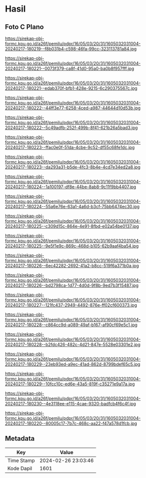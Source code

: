 # Hasil

## Foto C Plano

https://sirekap-obj-formc.kpu.go.id/a26f/pemilu/pdpr/16/05/03/20/31/1605032031004-20240217-180219--f8b031b4-c598-46fa-99cc-323113781a84.jpg

https://sirekap-obj-formc.kpu.go.id/a26f/pemilu/pdpr/16/05/03/20/31/1605032031004-20240217-180221--0073f379-ca8f-41d0-95a0-ba0b8f957fff.jpg

https://sirekap-obj-formc.kpu.go.id/a26f/pemilu/pdpr/16/05/03/20/31/1605032031004-20240217-180221--edab370f-bfb1-428e-9215-6c290375567c.jpg

https://sirekap-obj-formc.kpu.go.id/a26f/pemilu/pdpr/16/05/03/20/31/1605032031004-20240217-180222--44ff3e77-6258-4ced-a987-44644d10d53b.jpg

https://sirekap-obj-formc.kpu.go.id/a26f/pemilu/pdpr/16/05/03/20/31/1605032031004-20240217-180222--5c49adfb-252f-499b-8f41-621b26a5bad3.jpg

https://sirekap-obj-formc.kpu.go.id/a26f/pemilu/pdpr/16/05/03/20/31/1605032031004-20240217-180223--ffac0e0f-51da-4cbe-9c52-df55c68fe1dc.jpg

https://sirekap-obj-formc.kpu.go.id/a26f/pemilu/pdpr/16/05/03/20/31/1605032031004-20240217-180223--da293a31-b5de-4fc3-8b4e-4cd7e34ed2a8.jpg

https://sirekap-obj-formc.kpu.go.id/a26f/pemilu/pdpr/16/05/03/20/31/1605032031004-20240217-180224--1a100197-df8e-44be-8ab8-9c11f9bb4407.jpg

https://sirekap-obj-formc.kpu.go.id/a26f/pemilu/pdpr/16/05/03/20/31/1605032031004-20240217-180224--55a6e76e-63a1-4a6d-b3cf-75bb6474ec30.jpg

https://sirekap-obj-formc.kpu.go.id/a26f/pemilu/pdpr/16/05/03/20/31/1605032031004-20240217-180225--c309d15c-864e-4e91-8fbd-e02a54be0137.jpg

https://sirekap-obj-formc.kpu.go.id/a26f/pemilu/pdpr/16/05/03/20/31/1605032031004-20240217-180225--9e5f1e9c-869c-468d-b105-62b9aaf4ba54.jpg

https://sirekap-obj-formc.kpu.go.id/a26f/pemilu/pdpr/16/05/03/20/31/1605032031004-20240217-180226--6ec42282-2692-41a2-b8cc-519f6a371b0a.jpg

https://sirekap-obj-formc.kpu.go.id/a26f/pemilu/pdpr/16/05/03/20/31/1605032031004-20240217-180226--bd2798ca-1d77-4d0d-9f8b-9ed7b3f15487.jpg

https://sirekap-obj-formc.kpu.go.id/a26f/pemilu/pdpr/16/05/03/20/31/1605032031004-20240217-180227--121fc437-2949-4492-876e-ff02cf600373.jpg

https://sirekap-obj-formc.kpu.go.id/a26f/pemilu/pdpr/16/05/03/20/31/1605032031004-20240217-180228--c864cc9d-a089-49af-b167-af90cf69e5c1.jpg

https://sirekap-obj-formc.kpu.go.id/a26f/pemilu/pdpr/16/05/03/20/31/1605032031004-20240217-180228--b2fdc426-482c-4d21-847e-5528e03301e2.jpg

https://sirekap-obj-formc.kpu.go.id/a26f/pemilu/pdpr/16/05/03/20/31/1605032031004-20240217-180229--23eb93ed-a9ec-41ad-862d-8799bdef65c5.jpg

https://sirekap-obj-formc.kpu.go.id/a26f/pemilu/pdpr/16/05/03/20/31/1605032031004-20240217-180229--10fcc10c-ed6e-43a5-819f-c35271e9a17a.jpg

https://sirekap-obj-formc.kpu.go.id/a26f/pemilu/pdpr/16/05/03/20/31/1605032031004-20240217-180230--4e3118ee-e115-4cae-9320-badfcb4f6c4f.jpg

https://sirekap-obj-formc.kpu.go.id/a26f/pemilu/pdpr/16/05/03/20/31/1605032031004-20240217-180220--80005c17-7b7c-468c-aa22-f47a578d1fcb.jpg


## Metadata

| Key        | Value               |
| ---------- | ------------------- |
| Time Stamp | 2024-02-26 23:03:46 |
| Kode Dapil | 1601                |




